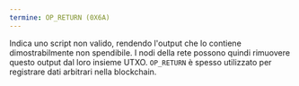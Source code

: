 ```yaml
---
termine: OP_RETURN (0X6A)
---
```


Indica uno script non valido, rendendo l'output che lo contiene dimostrabilmente non spendibile. I nodi della rete possono quindi rimuovere questo output dal loro insieme UTXO. `OP_RETURN` è spesso utilizzato per registrare dati arbitrari nella blockchain.